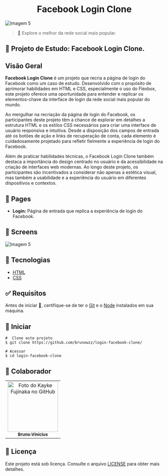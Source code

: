 <h1 align="center" id="top"> Facebook Login Clone </h1>

<img src="https://github.com/brunowzz/login-facebook-clone/blob/master/.github/screens/gif.gif" alt="Imagem 5"/>

> 🔎 Explore o melhor da rede social mais popular.

## :page_facing_up: Projeto de Estudo: Facebook Login Clone.

## Visão Geral

**Facebook Login Clone** é um projeto que recria a página de login do Facebook como um caso de estudo. Desenvolvido com o propósito de aprimorar habilidades em HTML e CSS, especialmente o uso do Flexbox, este projeto oferece uma oportunidade para entender e replicar os elementos-chave da interface de login da rede social mais popular do mundo.

Ao mergulhar na recriação da página de login do Facebook, os participantes deste projeto têm a chance de explorar em detalhes a estrutura HTML e os estilos CSS necessários para criar uma interface de usuário responsiva e intuitiva. Desde a disposição dos campos de entrada até os botões de ação e links de recuperação de conta, cada elemento é cuidadosamente projetado para refletir fielmente a experiência de login do Facebook.

Além de praticar habilidades técnicas, o Facebook Login Clone também destaca a importância do design centrado no usuário e da acessibilidade na criação de interfaces web modernas. Ao longo deste projeto, os participantes são incentivados a considerar não apenas a estética visual, mas também a usabilidade e a experiência do usuário em diferentes dispositivos e contextos.

## 📁 Pages

- **Login:** Página de entrada que replica a experiência de login do Facebook.

## 📁 Screens
<div style="display: flex; justify-content: space-between;">
    <img src="https://github.com/brunowzz/login-facebook-clone/blob/master/.github/screens/1.png" alt="Imagem 5" />
</div>

## 🚀 Tecnologias

- [HTML](https://developer.mozilla.org/pt-BR/docs/Web/HTML)
- [CSS](https://developer.mozilla.org/en-US/docs/Web/CSS)

## :white_check_mark: Requisitos

Antes de iniciar :checkered_flag:, certifique-se de ter o [Git](https://git-scm.com) e o [Node](https://nodejs.org/en/) instalados em sua máquina.

## :checkered_flag: Iniciar

```
#  Clone este projeto
$ git clone https://github.com/brunowzz/login-facebook-clone/

# Acessar
$ cd login-facebook-clone
```

## 🤝 Colaborador

<table>
  <tr>
    <td align="center">
      <a href="https://github.com/brunowzz">
        <img src="https://avatars.githubusercontent.com/u/94939630?v=4" width="160px;" alt="Foto do Kayke Fujinaka no GitHub"/><br>
        <sub>
          <b>Bruno Vinícius</b>
        </sub>
      </a>
    </td>
  </tr>
</table>

## 📝 Licença

Este projeto está sob licença. Consulte o arquivo [LICENSE](LICENSE.md) para obter mais detalhes.
